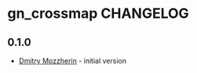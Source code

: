 gn_crossmap CHANGELOG
=====================

0.1.0
-----
- [Dmitry Mozzherin][dimus] - initial version

[dimus]: https://github.com/dimus
